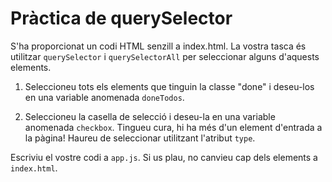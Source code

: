 # Pràctica de querySelector

S'ha proporcionat un codi HTML senzill a index.html. La vostra tasca és utilitzar `querySelector` i `querySelectorAll` per seleccionar alguns d'aquests elements.

1. Seleccioneu tots els elements que tinguin la classe "done" i deseu-los en una variable anomenada `doneTodos`.

2. Seleccioneu la casella de selecció i deseu-la en una variable anomenada `checkbox`. Tingueu cura, hi ha més d'un element d'entrada a la pàgina! Haureu de seleccionar utilitzant l'atribut `type`.

Escriviu el vostre codi a `app.js`. Si us plau, no canvieu cap dels elements a `index.html`.
